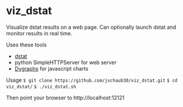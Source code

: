 # viz_dstat
Visualize dstat results on a web page.  Can optionally launch dstat and monitor results in real time.

Uses these tools
- [dstat](http://dag.wiee.rs/home-made/dstat/)
- python SimpleHTTPServer for web server
- [Dygraphs](http://dygraphs.com/) for javascript charts

Usage
`$ git clone https://github.com/jschaub30/viz_dstat.git`
`$ cd viz_dstat/`
`$ ./viz_dstat.sh`

Then point your browser to http://localhost:12121
